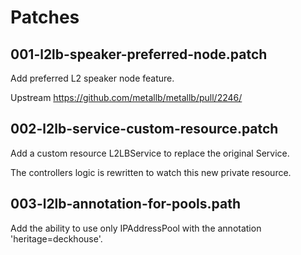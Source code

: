 # Patches

## 001-l2lb-speaker-preferred-node.patch

Add preferred L2 speaker node feature.

Upstream <https://github.com/metallb/metallb/pull/2246/>

## 002-l2lb-service-custom-resource.patch

Add a custom resource L2LBService to replace the original Service.

The controllers logic is rewritten to watch this new private resource.

## 003-l2lb-annotation-for-pools.path

Add the ability to use only IPAddressPool with the annotation 'heritage=deckhouse'.
